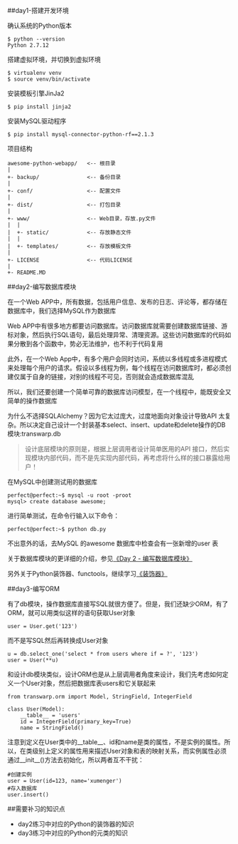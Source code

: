 ##day1-搭建开发环境

确认系统的Python版本

```
$ python --version
Python 2.7.12
```

搭建虚拟环境，并切换到虚拟环境

```
$ virtualenv venv
$ source venv/bin/activate
```

安装模板引擎JinJa2

```
$ pip install jinja2
```

安装MySQL驱动程序

```
$ pip install mysql-connector-python-rf==2.1.3
```

项目结构

```
awesome-python-webapp/   <-- 根目录
|
+- backup/               <-- 备份目录
|
+- conf/                 <-- 配置文件
|
+- dist/                 <-- 打包目录
|
+- www/                  <-- Web目录，存放.py文件
|  |
|  +- static/            <-- 存放静态文件
|  |
|  +- templates/         <-- 存放模板文件
|
+- LICENSE               <-- 代码LICENSE
|
+- README.MD
```

##day2-编写数据库模块

在一个Web APP中，所有数据，包括用户信息、发布的日志、评论等，都存储在数据库中，我们选择MySQL作为数据库

Web APP中有很多地方都要访问数据库。访问数据库就需要创建数据库链接、游标对象，然后执行SQL语句，最后处理异常、清理资源。这些访问数据库的代码如果分散到各个函数中，势必无法维护，也不利于代码复用

此外，在一个Web App中，有多个用户会同时访问，系统以多线程或多进程模式来处理每个用户的请求。假设以多线程为例，每个线程在访问数据库时，都必须创建仅属于自身的链接，对别的线程不可见，否则就会造成数据库混乱

所以，我们还要创建一个简单可靠的数据库访问模型，在一个线程中，能既安全又简单的操作数据库

为什么不选择SQLAlchemy？因为它太过庞大，过度地面向对象设计导致API 太复杂。所以决定自己设计一个封装基本select、insert、update和delete操作的DB模块:transwarp.db

>设计底层模块的原则是，根据上层调用者设计简单医用的API 接口，然后实现模块内部代码，而不是先实现内部代码，再考虑将什么样的接口暴露给用户！

在MySQL中创建测试用的数据库

```
perfect@perfect:~$ mysql -u root -proot
mysql> create database awesome;
```

进行简单测试，在命令行输入以下命令：

```
perfect@perfect:~$ python db.py
```

不出意外的话，去MySQL 的awesome 数据库中检查会有一张新增的user 表

关于数据库模块的更详细的介绍，参见[《Day 2 - 编写数据库模块》](http://www.liaoxuefeng.com/wiki/001374738125095c955c1e6d8bb493182103fac9270762a000/0013976160374750f95bd09087744569be5aae6160c8351000)

另外关于Python装饰器、functools，继续学习[《装饰器》](http://www.liaoxuefeng.com/wiki/001374738125095c955c1e6d8bb493182103fac9270762a000/001386819879946007bbf6ad052463ab18034f0254bf355000)

##day3-编写ORM

有了db模块，操作数据库直接写SQL就很方便了。但是，我们还缺少ORM，有了ORM，就可以用类似这样的语句获取User对象

```
user = User.get('123')
```

而不是写SQL然后再转换成User对象

```
u = db.select_one('select * from users where if = ?', '123')
user = User(**u)
```

和设计db模块类似，设计ORM也是从上层调用者角度来设计，我们先考虑如何定义一个User对象，然后把数据库表users和它关联起来

```
from transwarp.orm import Model, StringField, IntegerField

class User(Model):
    __table__ = 'users'
    id = IntegerField(primary_key=True)
    name = StringField()
```

注意到定义在User类中的__table__、id和name是类的属性，不是实例的属性。所以，在类级别上定义的属性用来描述User对象和表的映射关系，而实例属性必须通过__init__()方法去初始化，所以两者互不干扰：

```
#创建实例
user = User(id=123, name='xumenger')
#存入数据库
user.insert()
```

##需要补习的知识点

* day2练习中对应的Python的装饰器的知识
* day3练习中对应的Python的元类的知识

